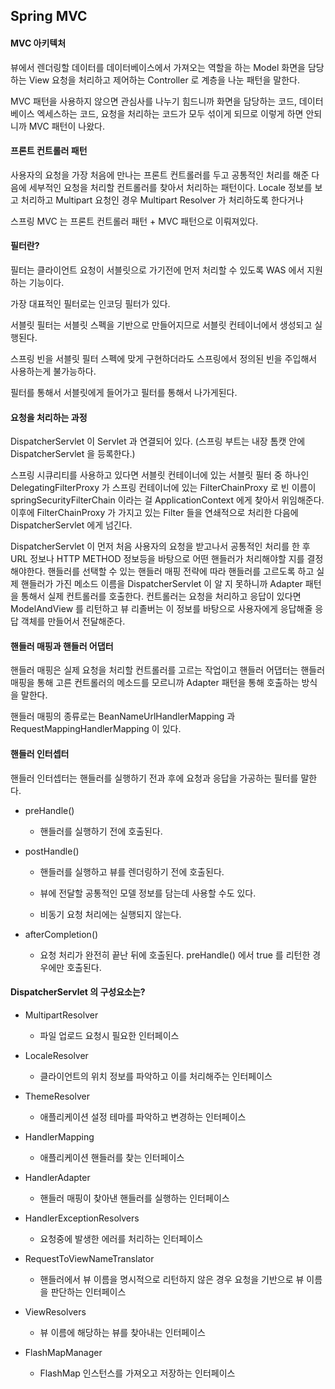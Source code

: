 ## Spring MVC

#### MVC 아키텍처

뷰에서 렌더링할 데이터를 데이터베이스에서 가져오는 역할을 하는 Model 화면을 담당하는 View 요청을 처리하고 제어하는 Controller 로 계층을 나눈
패턴을 말한다. 

MVC 패턴을 사용하지 않으면 관심사를 나누기 힘드니까 화면을 담당하는 코드, 데이터베이스 엑세스하는 코드, 요청을
처리하는 코드가 모두 섞이게 되므로 이렇게 하면 안되니까 MVC 패턴이 나왔다.  

#### 프론트 컨트롤러 패턴 

사용자의 요청을 가장 처음에 만나는 프론트 컨트롤러를 두고 공통적인 처리를 해준 다음에 
세부적인 요청을 처리할 컨트롤러를 찾아서 처리하는 패턴이다. Locale 정보를 보고 처리하고
Multipart 요청인 경우 Multipart Resolver 가 처리하도록 한다거나  

스프링 MVC 는 프론트 컨트롤러 패턴 + MVC 패턴으로 이뤄져있다.

#### 필터란?

필터는 클라이언트 요청이 서블릿으로 가기전에 먼저 처리할 수 있도록 WAS 에서 지원하는 기능이다. 

가장 대표적인 필터로는 인코딩 필터가 있다. 

서블릿 필터는 서블릿 스펙을 기반으로 만들어지므로 서블릿 컨테이너에서 생성되고 실행된다. 

스프링 빈을 서블릿 필터 스펙에 맞게 구현하더라도 스프링에서 정의된 빈을 주입해서 사용하는게 불가능하다.

필터를 통해서 서블릿에게 들어가고 필터를 통해서 나가게된다. 

#### 요청을 처리하는 과정 

DispatcherServlet 이 Servlet 과 연결되어 있다. (스프링 부트는 내장 톰캣 안에 DispatcherServlet 을 등록한다.)

스프링 시큐리티를 사용하고 있다면 서블릿 컨테이너에 있는 서블릿 필터 중 하나인 DelegatingFilterProxy 가 
스프링 컨테이너에 있는 FilterChainProxy 로 빈 이름이 springSecurityFilterChain 이라는 걸 ApplicationContext 에게 찾아서 위임해준다. 
이후에 FilterChainProxy 가 가지고 있는 Filter 들을 연쇄적으로 처리한 다음에 DispatcherServlet 에게 넘긴다. 

DispatcherServlet 이 먼저 처음 사용자의 요청을 받고나서 공통적인 처리를 한 후
URL 정보나 HTTP METHOD 정보등을 바탕으로 어떤 핸들러가 처리해야할 지를 결정해야한다. 
핸들러를 선택할 수 있는 핸들러 매핑 전략에 따라 핸들러를 고르도록 하고 실제 핸들러가 가진 메소드 이름을
DispatcherServlet 이 알 지 못하니까 Adapter 패턴을 통해서 실제 컨트롤러를 호출한다.
컨트롤러는 요청을 처리하고 응답이 있다면 ModelAndView 를 리턴하고 뷰 리졸버는 이 정보를 바탕으로
사용자에게 응답해줄 응답 객체를 만들어서 전달해준다. 

#### 핸들러 매핑과 핸들러 어댑터 

핸들러 매핑은 실제 요청을 처리할 컨트롤러를 고르는 작업이고 핸들러 어댑터는 핸들러 매핑을 통해 고른 컨트롤러의 
메소드를 모르니까 Adapter 패턴을 통해 호출하는 방식을 말한다.

핸들러 매핑의 종류로는 BeanNameUrlHandlerMapping 과 RequestMappingHandlerMapping 이 있다.

#### 핸들러 인터셉터

핸들러 인터셉터는 핸들러를 실행하기 전과 후에 요청과 응답을 가공하는 필터를 말한다.

- preHandle()

  - 핸들러를 실행하기 전에 호출된다.
  
- postHandle()

  - 핸들러를 실행하고 뷰를 렌더링하기 전에 호출된다. 
  
  - 뷰에 전달할 공통적인 모델 정보를 담는데 사용할 수도 있다. 
  
  - 비동기 요청 처리에는 실행되지 않는다.
  
- afterCompletion()

  - 요청 처리가 완전히 끝난 뒤에 호출된다. preHandle() 에서 true 를 리턴한 경우에만 호출된다.
  

#### DispatcherServlet 의 구성요소는?

- MultipartResolver

  - 파일 업로드 요청시 필요한 인터페이스 

- LocaleResolver

  - 클라이언트의 위치 정보를 파악하고 이를 처리해주는 인터페이스 

- ThemeResolver

  - 애플리케이션 설정 테마를 파악하고 변경하는 인터페이스 

- HandlerMapping

  - 애플리케이션 핸들러를 찾는 인터페이스

- HandlerAdapter

  - 핸들러 매핑이 찾아낸 핸들러를 실행하는 인터페이스 

- HandlerExceptionResolvers

  - 요청중에 발생한 에러를 처리하는 인터페이스 

- RequestToViewNameTranslator

  - 핸들러에서 뷰 이름을 명시적으로 리턴하지 않은 경우 요청을 기반으로 뷰 이름을 판단하는 인터페이스 

- ViewResolvers
  
  - 뷰 이름에 해당하는 뷰를 찾아내는 인터페이스  
  
- FlashMapManager

  - FlashMap 인스턴스를 가져오고 저장하는 인터페이스 


